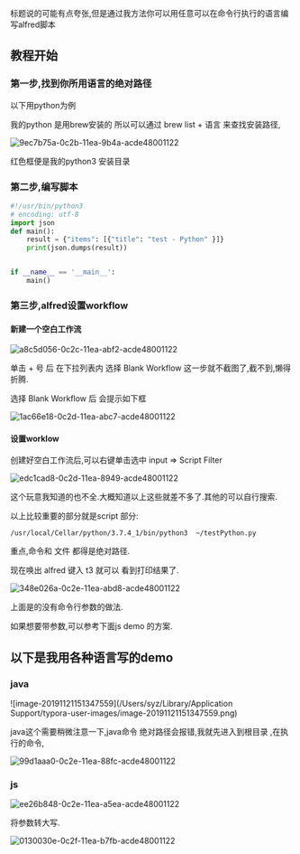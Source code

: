 标题说的可能有点夸张,但是通过我方法你可以用任意可以在命令行执行的语言编写alfred脚本

## 教程开始

### 第一步,找到你所用语言的绝对路径

以下用python为例

我的python 是用brew安装的  所以可以通过 brew list + 语言  来查找安装路径,

![9ec7b75a-0c2b-11ea-9b4a-acde48001122](https://i.loli.net/2019/11/21/rDPQ5oVSvYJ9bAE.png )

红色框便是我的python3 安装目录

### 第二步,编写脚本

```python
#!/usr/bin/python3
# encoding: utf-8
import json
def main():
    result = {"items": [{"title": "test - Python" }]}
    print(json.dumps(result))


if __name__ == '__main__':
    main()
```

### 第三步,alfred设置workflow

#### 新建一个空白工作流

![a8c5d056-0c2c-11ea-abf2-acde48001122](https://i.loli.net/2019/11/21/FhdR6awcyrj8Iez.png )

单击 + 号 后 在下拉列表内 选择 Blank Workflow   这一步就不截图了,截不到,懒得折腾.

选择 Blank Workflow 后 会提示如下框

![1ac66e18-0c2d-11ea-abc7-acde48001122](https://i.loli.net/2019/11/21/JshLME5CHZeUctR.png )



#### 设置worklow

创建好空白工作流后,可以右键单击选中 input => Script Filter

![edc1cad8-0c2d-11ea-8949-acde48001122](https://i.loli.net/2019/11/21/8cRaGjb9U6i7mL5.png )



这个玩意我知道的也不全.大概知道以上这些就差不多了.其他的可以自行搜索.

以上比较重要的部分就是script 部分:

```shell
/usr/local/Cellar/python/3.7.4_1/bin/python3  ~/testPython.py 
```

重点,命令和 文件 都得是绝对路径.

现在唤出 alfred  键入 t3  就可以 看到打印结果了.

![348e026a-0c2e-11ea-abd8-acde48001122](https://i.loli.net/2019/11/21/kwpDcBHaYFsPyTC.png )

上面是的没有命令行参数的做法.

如果想要带参数,可以参考下面js demo  的方案.





## 以下是我用各种语言写的demo

### java

![image-20191121151347559](/Users/syz/Library/Application Support/typora-user-images/image-20191121151347559.png)

java这个需要稍微注意一下,java命令  绝对路径会报错,我就先进入到根目录 ,在执行的命令,

![99d1aaa0-0c2e-11ea-88fc-acde48001122](https://i.loli.net/2019/11/21/cpk8rG4CjRhesgS.png )

### js

![ee26b848-0c2e-11ea-a5ea-acde48001122](https://i.loli.net/2019/11/21/bSuDgqcajUleAd5.png )

将参数转大写.

![0130030e-0c2f-11ea-b7fb-acde48001122](https://i.loli.net/2019/11/21/3ltvDGu1X7CZj8A.png )

